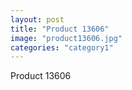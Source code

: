 ```yaml
---
layout: post
title: "Product 13606"
image: "product13606.jpg"
categories: "category1"
---
```

Product 13606

